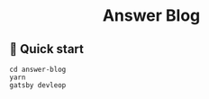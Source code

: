 <h1 align="center">
  Answer Blog
</h1>

## 🚀 Quick start

```shell
cd answer-blog
yarn
gatsby devleop
```
